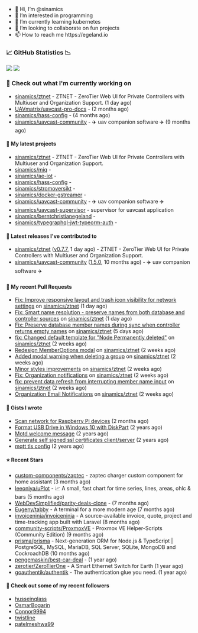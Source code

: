 <p align="center">
  <ul>
    <li>👋 Hi, I’m @sinamics</li>
    <li>👀 I’m interested in programming</li>
    <li>🌱 I’m currently learning kubernetes</li>
    <li>💞️ I’m looking to collaborate on fun projects</li>
    <li>📫 How to reach me https://egeland.io</li>
  </ul>
</p>

### 📈 GitHub Statistics 📉
<img align="center" src="https://githubreadme.egeland.io/?username=sinamics&show_icons=true&theme=ayu-mirage" />
<img align="center" src="https://githubreadme.egeland.io/top-langs/?username=sinamics&theme=ayu-mirage&layout=compact" />

### 👷 Check out what I'm currently working on

- [sinamics/ztnet](https://github.com/sinamics/ztnet) - ZTNET - ZeroTier Web UI for Private Controllers with Multiuser and Organization Support. (1 day ago)
- [UAVmatrix/uavcast-pro-docs](https://github.com/UAVmatrix/uavcast-pro-docs) -  (2 months ago)
- [sinamics/hass-config](https://github.com/sinamics/hass-config) -  (4 months ago)
- [sinamics/uavcast-community](https://github.com/sinamics/uavcast-community) - ✈️ uav companion software ✈️ (9 months ago)

#### 🌱 My latest projects

- [sinamics/ztnet](https://github.com/sinamics/ztnet) - ZTNET - ZeroTier Web UI for Private Controllers with Multiuser and Organization Support.
- [sinamics/miq](https://github.com/sinamics/miq) - 
- [sinamics/ae-iot](https://github.com/sinamics/ae-iot) - 
- [sinamics/hass-config](https://github.com/sinamics/hass-config) - 
- [sinamics/stromoversikt](https://github.com/sinamics/stromoversikt) - 
- [sinamics/docker-gstreamer](https://github.com/sinamics/docker-gstreamer) - 
- [sinamics/uavcast-community](https://github.com/sinamics/uavcast-community) - ✈️ uav companion software ✈️
- [sinamics/uavcast-supervisor](https://github.com/sinamics/uavcast-supervisor) - supervisor for uavcast application
- [sinamics/berntchristianegeland](https://github.com/sinamics/berntchristianegeland) - 
- [sinamics/typegraphql-jwt-typeorm-auth](https://github.com/sinamics/typegraphql-jwt-typeorm-auth) - 

#### 🔭 Latest releases I've contributed to

- [sinamics/ztnet](https://github.com/sinamics/ztnet) ([v0.7.7](https://github.com/sinamics/ztnet/releases/tag/v0.7.7), 1 day ago) - ZTNET - ZeroTier Web UI for Private Controllers with Multiuser and Organization Support.
- [sinamics/uavcast-community](https://github.com/sinamics/uavcast-community) ([1.5.0](https://github.com/sinamics/uavcast-community/releases/tag/1.5.0), 10 months ago) - ✈️ uav companion software ✈️

#### 🔨 My recent Pull Requests

- [Fix: Improve responsive layout and trash icon visibility for network settings](https://github.com/sinamics/ztnet/pull/730) on [sinamics/ztnet](https://github.com/sinamics/ztnet) (1 day ago)
- [Fix: Smart name resolution - preserve names from both database and controller sources](https://github.com/sinamics/ztnet/pull/729) on [sinamics/ztnet](https://github.com/sinamics/ztnet) (1 day ago)
- [Fix: Preserve database member names during sync when controller returns empty names](https://github.com/sinamics/ztnet/pull/728) on [sinamics/ztnet](https://github.com/sinamics/ztnet) (5 days ago)
- [fix: Changed default template for &#34;Node Permanently deleted&#34;](https://github.com/sinamics/ztnet/pull/718) on [sinamics/ztnet](https://github.com/sinamics/ztnet) (2 weeks ago)
- [Redesign MemberOptions modal](https://github.com/sinamics/ztnet/pull/715) on [sinamics/ztnet](https://github.com/sinamics/ztnet) (2 weeks ago)
- [Added modal warning when deleting a group](https://github.com/sinamics/ztnet/pull/713) on [sinamics/ztnet](https://github.com/sinamics/ztnet) (2 weeks ago)
- [Minor styles improvements](https://github.com/sinamics/ztnet/pull/712) on [sinamics/ztnet](https://github.com/sinamics/ztnet) (2 weeks ago)
- [Fix: Organization notifications](https://github.com/sinamics/ztnet/pull/709) on [sinamics/ztnet](https://github.com/sinamics/ztnet) (2 weeks ago)
- [fix: prevent data refresh from interrupting member name input](https://github.com/sinamics/ztnet/pull/706) on [sinamics/ztnet](https://github.com/sinamics/ztnet) (2 weeks ago)
- [Organization Email Notifications](https://github.com/sinamics/ztnet/pull/705) on [sinamics/ztnet](https://github.com/sinamics/ztnet) (2 weeks ago)

#### 📓 Gists I wrote

- [Scan network for Raspberry Pi devices](https://gist.github.com/b35f3b09a2446889008801648efe9e9c) (2 months ago)
- [Format USB Drive in Windows 10 with DiskPart](https://gist.github.com/8aa001b3dbe040e07917665b6a8f59c4) (2 years ago)
- [Motd welcome message](https://gist.github.com/d1f96f39b797ccb2eba6e8bd539510bc) (2 years ago)
- [Generate self signed ssl certificates client/server](https://gist.github.com/4ecdb293851b7018a715f4186ffa1e79) (2 years ago)
- [mqtt tls config](https://gist.github.com/20d325a3d7d8d9db4c657737f93aac99) (2 years ago)

#### ⭐ Recent Stars

- [custom-components/zaptec](https://github.com/custom-components/zaptec) - zaptec charger custom component for home assistant (3 months ago)
- [leeoniya/uPlot](https://github.com/leeoniya/uPlot) - 📈 A small, fast chart for time series, lines, areas, ohlc &amp; bars (5 months ago)
- [WebDevSimplified/parity-deals-clone](https://github.com/WebDevSimplified/parity-deals-clone) -  (7 months ago)
- [Eugeny/tabby](https://github.com/Eugeny/tabby) - A terminal for a more modern age (7 months ago)
- [invoiceninja/invoiceninja](https://github.com/invoiceninja/invoiceninja) - A source-available invoice, quote, project and time-tracking app built with Laravel (8 months ago)
- [community-scripts/ProxmoxVE](https://github.com/community-scripts/ProxmoxVE) - Proxmox VE Helper-Scripts (Community Edition)  (9 months ago)
- [prisma/prisma](https://github.com/prisma/prisma) - Next-generation ORM for Node.js &amp; TypeScript | PostgreSQL, MySQL, MariaDB, SQL Server, SQLite, MongoDB and CockroachDB (10 months ago)
- [pengemaskin/best-car-deal](https://github.com/pengemaskin/best-car-deal) -  (1 year ago)
- [zerotier/ZeroTierOne](https://github.com/zerotier/ZeroTierOne) - A Smart Ethernet Switch for Earth (1 year ago)
- [goauthentik/authentik](https://github.com/goauthentik/authentik) - The authentication glue you need. (1 year ago)

#### 👯 Check out some of my recent followers

- [husseinqlass](https://github.com/husseinqlass)
- [OsmarBogarin](https://github.com/OsmarBogarin)
- [Connor9994](https://github.com/Connor9994)
- [twistline](https://github.com/twistline)
- [patelmeshwa99](https://github.com/patelmeshwa99)
